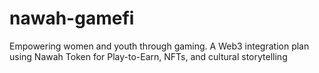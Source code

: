 # nawah-gamefi
 Empowering women and youth through gaming. A Web3 integration plan using Nawah Token for Play-to-Earn, NFTs, and cultural storytelling
